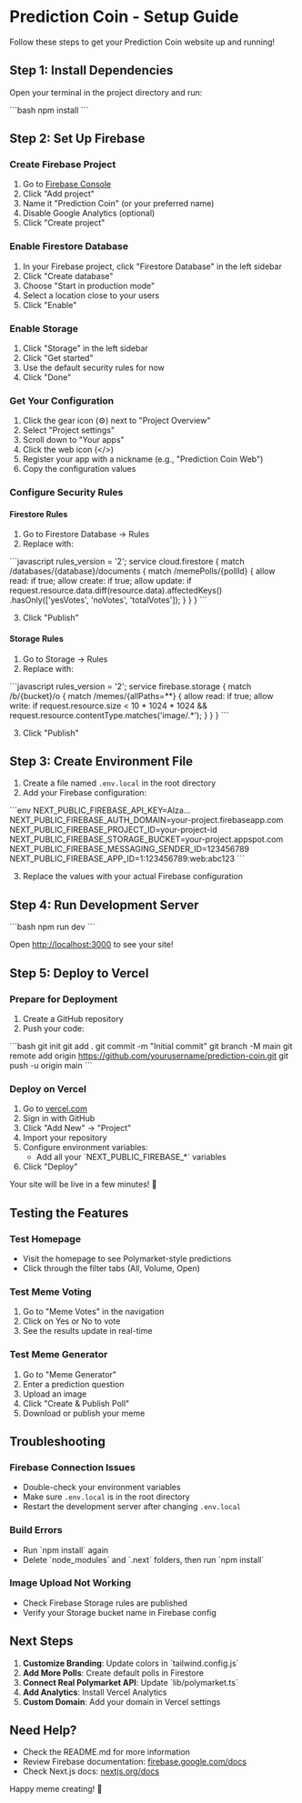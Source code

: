 # Prediction Coin - Setup Guide

Follow these steps to get your Prediction Coin website up and running!

## Step 1: Install Dependencies

Open your terminal in the project directory and run:

\`\`\`bash
npm install
\`\`\`

## Step 2: Set Up Firebase

### Create Firebase Project

1. Go to [Firebase Console](https://console.firebase.google.com/)
2. Click "Add project"
3. Name it "Prediction Coin" (or your preferred name)
4. Disable Google Analytics (optional)
5. Click "Create project"

### Enable Firestore Database

1. In your Firebase project, click "Firestore Database" in the left sidebar
2. Click "Create database"
3. Choose "Start in production mode"
4. Select a location close to your users
5. Click "Enable"

### Enable Storage

1. Click "Storage" in the left sidebar
2. Click "Get started"
3. Use the default security rules for now
4. Click "Done"

### Get Your Configuration

1. Click the gear icon (⚙️) next to "Project Overview"
2. Select "Project settings"
3. Scroll down to "Your apps"
4. Click the web icon (</>)
5. Register your app with a nickname (e.g., "Prediction Coin Web")
6. Copy the configuration values

### Configure Security Rules

#### Firestore Rules

1. Go to Firestore Database → Rules
2. Replace with:

\`\`\`javascript
rules_version = '2';
service cloud.firestore {
  match /databases/{database}/documents {
    match /memePolls/{pollId} {
      allow read: if true;
      allow create: if true;
      allow update: if request.resource.data.diff(resource.data).affectedKeys()
        .hasOnly(['yesVotes', 'noVotes', 'totalVotes']);
    }
  }
}
\`\`\`

3. Click "Publish"

#### Storage Rules

1. Go to Storage → Rules
2. Replace with:

\`\`\`javascript
rules_version = '2';
service firebase.storage {
  match /b/{bucket}/o {
    match /memes/{allPaths=**} {
      allow read: if true;
      allow write: if request.resource.size < 10 * 1024 * 1024
                   && request.resource.contentType.matches('image/.*');
    }
  }
}
\`\`\`

3. Click "Publish"

## Step 3: Create Environment File

1. Create a file named `.env.local` in the root directory
2. Add your Firebase configuration:

\`\`\`env
NEXT_PUBLIC_FIREBASE_API_KEY=AIza...
NEXT_PUBLIC_FIREBASE_AUTH_DOMAIN=your-project.firebaseapp.com
NEXT_PUBLIC_FIREBASE_PROJECT_ID=your-project-id
NEXT_PUBLIC_FIREBASE_STORAGE_BUCKET=your-project.appspot.com
NEXT_PUBLIC_FIREBASE_MESSAGING_SENDER_ID=123456789
NEXT_PUBLIC_FIREBASE_APP_ID=1:123456789:web:abc123
\`\`\`

3. Replace the values with your actual Firebase configuration

## Step 4: Run Development Server

\`\`\`bash
npm run dev
\`\`\`

Open [http://localhost:3000](http://localhost:3000) to see your site!

## Step 5: Deploy to Vercel

### Prepare for Deployment

1. Create a GitHub repository
2. Push your code:

\`\`\`bash
git init
git add .
git commit -m "Initial commit"
git branch -M main
git remote add origin https://github.com/yourusername/prediction-coin.git
git push -u origin main
\`\`\`

### Deploy on Vercel

1. Go to [vercel.com](https://vercel.com)
2. Sign in with GitHub
3. Click "Add New" → "Project"
4. Import your repository
5. Configure environment variables:
   - Add all your \`NEXT_PUBLIC_FIREBASE_*\` variables
6. Click "Deploy"

Your site will be live in a few minutes! 🎉

## Testing the Features

### Test Homepage
- Visit the homepage to see Polymarket-style predictions
- Click through the filter tabs (All, Volume, Open)

### Test Meme Voting
1. Go to "Meme Votes" in the navigation
2. Click on Yes or No to vote
3. See the results update in real-time

### Test Meme Generator
1. Go to "Meme Generator"
2. Enter a prediction question
3. Upload an image
4. Click "Create & Publish Poll"
5. Download or publish your meme

## Troubleshooting

### Firebase Connection Issues
- Double-check your environment variables
- Make sure `.env.local` is in the root directory
- Restart the development server after changing `.env.local`

### Build Errors
- Run \`npm install\` again
- Delete \`node_modules\` and \`.next\` folders, then run \`npm install\`

### Image Upload Not Working
- Check Firebase Storage rules are published
- Verify your Storage bucket name in Firebase config

## Next Steps

1. **Customize Branding**: Update colors in \`tailwind.config.js\`
2. **Add More Polls**: Create default polls in Firestore
3. **Connect Real Polymarket API**: Update \`lib/polymarket.ts\`
4. **Add Analytics**: Install Vercel Analytics
5. **Custom Domain**: Add your domain in Vercel settings

## Need Help?

- Check the README.md for more information
- Review Firebase documentation: [firebase.google.com/docs](https://firebase.google.com/docs)
- Check Next.js docs: [nextjs.org/docs](https://nextjs.org/docs)

Happy meme creating! 🚀

